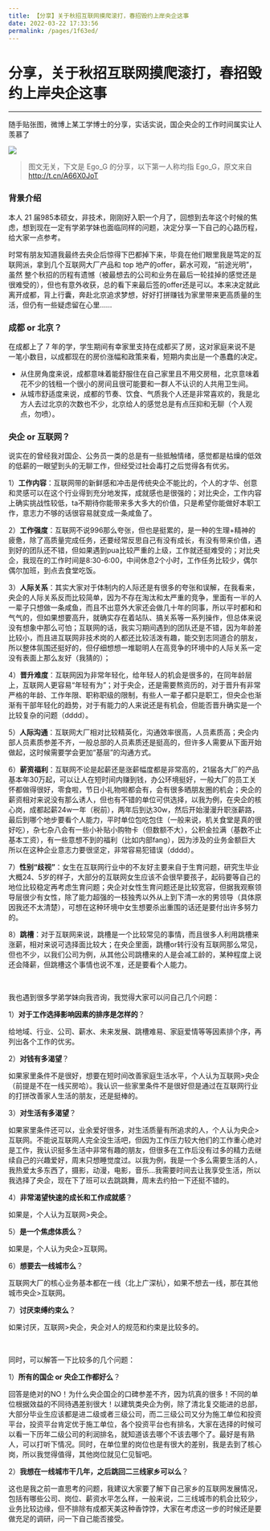 ```yaml
---
title: 【分享】关于秋招互联网摸爬滚打，春招毁约上岸央企这事
date: 2022-03-22 17:33:56
permalink: /pages/1f63ed/
---
```

# 分享，关于秋招互联网摸爬滚打，春招毁约上岸央企这事

---

 随手贴张图，微博上某工学博士的分享，实话实说，国企央企的工作时间属实让人羡慕了

![](https://cs-wiki.oss-cn-shanghai.aliyuncs.com/img/20220322173543.png)

> 图文无关，下文是 Ego_G 的分享，以下第一人称均指 Ego_G，原文来自 http://t.cn/A66X0JoT

### 背景介绍

本人 21 届985本硕女，非技术，刚刚好入职一个月了，回想到去年这个时候的焦虑，想到现在一定有学弟学妹也面临同样的问题，决定分享一下自己的心路历程，给大家一点参考。 

时常有朋友知道我最终去央企后惊得下巴都掉下来，毕竟在他们眼里我是笃定的互联网派，拿到几个互联网大厂产品和 top 地产的offer，薪水可观，“前途光明”，虽然 整个秋招的历程有遗憾（被最想去的公司和业务在最后一轮挂掉的感觉还是很难受的），但也有意外收获，总的看下来最后签的offer还是可以。本来决定就此离开成都，背上行囊，奔赴北京追求梦想，好好打拼赚钱为家里带来更高质量的生活，但仍有一些疑虑留在心里…… 

### 成都 or 北京？

在成都上了 7 年的学，学生期间有幸家里支持在成都买了房，这对家庭来说不是一笔小数目，以成都现在的房价涨幅和政策来看，短期内卖出是一个愚蠢的决定。 

-  从住房角度来说，成都意味着能舒服住在自己家里且不用交房租，北京意味着花不少的钱租一个很小的房间且很可能要和一群人不认识的人共用卫生间。 
-  从城市舒适度来说，成都的节奏、饮食、气质我个人还是非常喜欢的，我是北方人去过北京的次数也不少，北京给人的感觉总是有点压抑和无聊（个人观点，勿喷）。

### 央企 or 互联网？

说实在的曾经我对国企、公务员一类的总是有一些抵触情绪，感觉都是枯燥的低效的低薪的一眼望到头的无聊工作，但经受过社会毒打之后觉得各有优劣。 

1）**工作内容**：互联网带的新鲜感和冲击是传统央企不能比的，个人的才华、创意和灵感可以在这个行业得到充分地发挥，成就感也是很强的；对比央企，工作内容上确实挑战性较低，ta不期待你能带来多大多大的价值，只是希望你能做好本职工作，意志力不够的话很容易就变成一条咸鱼了。 

2）**工作强度**：互联网不说996那么夸张，但也是挺累的，是一种的生理+精神的疲惫，除了高质量完成任务，还要经常反思自己有没有成长，有没有带来价值，遇到好的团队还不错，但如果遇到pua比较严重的上级，工作就还挺难受的；对比央企，我现在的工作时间是8:30-6:00，中间休息2个小时，工作任务比较少，偶尔偶尔加班，到点去食堂吃饭。 

3）**人际关系**：其实大家对于体制内的人际还是有很多的夸张和误解，在我看来，央企的人际关系反而比较简单，因为不存在淘汰和太严重的竞争，里面有一半的人一辈子只想做一条咸鱼，而且不出意外大家还会做几十年的同事，所以平时都和和气气的，但如果想要高升，就确实存在着站队、搞关系等一系列操作，但总体来说没有想象中那么可怕；互联网的话，我实习期间遇到的团队还是不错，因为年龄差比较小，而且进互联网非技术岗的人都还比较活泼有趣，能交到志同道合的朋友，所以整体氛围还挺好的，但仔细想想一堆聪明人在高竞争的环境中的人际关系一定没有表面上那么友好（我猜的）； 

4）**晋升难度**：互联网因为非常年轻化，给年轻人的机会是很多的，在同年龄层上，互联网人更容易“年轻有为”；对于央企，还是需要熬资历的，对于晋升有非常严格的年龄、工作年限、职称职级的限制，有些人一辈子都只是职工，但央企也渐渐有干部年轻化的趋势，对于有能力的人来说还是有机会，但能否晋升确实是一个比较复杂的问题（dddd）。 

5）**人际沟通**：互联网大厂相对比较精英化，沟通效率很高，人员素质高；央企内部人员素质参差不齐，一般总部的人员素质还是挺高的，但许多人需要从下面开始做起，这时候需要学会更加“基层”的沟通方式。 

6）**薪资福利**：互联网不论是起薪还是涨薪幅度都是非常高的，21届各大厂的产品基本年30万起，可以让人在短时间内赚到钱，办公环境挺好，一般大厂的员工关怀都做得很好，零食啦，节日小礼物啦都会有，会有很多晒朋友圈的机会；央企的薪资相对来说没有那么诱人，但也有不错的单位可供选择，以我为例，在央企的核心岗，成都起薪24w一年（税前），两年后到达30w，然后开始漫漫升职涨薪路，最后到哪个地步要看个人能力，平时单位包吃包住（一般来说，机关食堂是真的很好吃），杂七杂八会有一些小补贴小购物卡（但数额不大），公积金拉满（基数不止基本工资），有一些意想不到的福利（比如内部fang），因为涉及的业务金额巨大所以在这种企业意志力要很坚定，非常容易犯错误（dddd）。 

7）**性别“歧视”**：女生在互联网行业中的不友好主要来自于生育问题，研究生毕业大概24、5岁的样子，大部分的互联网女生应该不会很早要孩子，起码要等自己的地位比较稳定再考虑生育问题；央企对女性生育问题还是比较宽容，但据我观察领导层很少有女性，除了能力超强的一枝独秀以外从上到下清一水的男领导（具体原因我还不太清楚），可想在这种环境中女生想要杀出重围的话还是要付出许多努力的。 

8）**跳槽**：对于互联网来说，跳槽是一个比较常见的事情，而且很多人利用跳槽来涨薪，相对来说可选择面比较大；在央企里面，跳槽or转行没有互联网那么常见，但也不少，以我们公司为例，从其他公司跳槽来的人是会减工龄的，某种程度上说还会降薪，但跳槽这个事情也说不准，还是要看个人能力。 

<br>

我也遇到很多学弟学妹向我咨询，我觉得大家可以问自己几个问题： 

1）**对于工作选择影响因素的排序是怎样的**？

给地域、行业、公司、薪水、未来发展、跳槽难易、家庭爱情等等因素排个序，再列出各个工作的优劣。 

2）**对钱有多渴望**？

如果家里条件不是很好，想要在短时间改善家庭生活水平，个人认为互联网>央企（前提是不在一线买房哈）。我认识一些家里条件不是很好但是通过在互联网行业的打拼改善家人生活的朋友，还是挺棒的。 

3）**对生活有多渴望**？

如果家里条件还可以，业余爱好很多，对生活质量有所追求的人，个人认为央企>互联网。不能说互联网人完全没生活吧，但因为工作压力较大他们的工作重心绝对是工作，我认识挺多生活中非常有趣的朋友，但很多在工作后没有过多的精力去继续自己的兴趣爱好，周末只想睡觉度过。以我为例，我是一个多么需要生活的人，我热爱太多东西了，摄影，动漫，电影，音乐…我需要时间去让我享受生活，所以我选择了央企，现在下了班可以去跳跳舞，周末去约拍一下还挺不错的。 

4）**非常渴望快速的成长和工作成就感**？

如果是，个人认为互联网>央企。 

5）**是一个焦虑体质么**？

如果是，个人认为央企>互联网。 

6）**想要去一线城市么**？

互联网大厂的核心业务基本都在一线（北上广深杭），如果不想去一线，那在其他城市央企>互联网。 

7）**讨厌束缚约束么**？

如果讨厌，互联网>央企，央企对人的规范和约束是比较多的。 

<br>

同时，可以解答一下比较多的几个问题：  

1）**所有的国企 or 央企工作都好么**？

回答是绝对的NO！为什么央企国企的口碑参差不齐，因为坑真的很多！不同的单位根据效益的不同待遇差别很大！以建筑类央企为例，除了清北复交能进的总部，大部分毕业生应该都是进二级或者三级公司，而二三级公司又分为施工单位和投资平台，投资平台肯定优于施工单位，各个投资平台也有排名，大家在选择的时候可以看一下历年二级公司的利润排名，就知道该去哪个不该去哪个了。最好是有熟人，可以打听下情况。同时，在单位里的岗位也是有很大的差别，我是去到了核心岗，所以我觉得值得，其他岗位就见仁见智吧。 

2）**我想在一线城市干几年，之后跳回二三线家乡可以么**？

这也是我之前一直思考的问题，我建议大家要了解下自己家乡的互联网发展情况，包括有哪些公司、岗位、薪资水平怎么样，一般来说，二三线城市的机会比较少，业务比较边缘，但不排除有成都天美这种香饽饽，大家在考虑这一步的时候还是要做充足的调研，问一下自己能否接受。 
